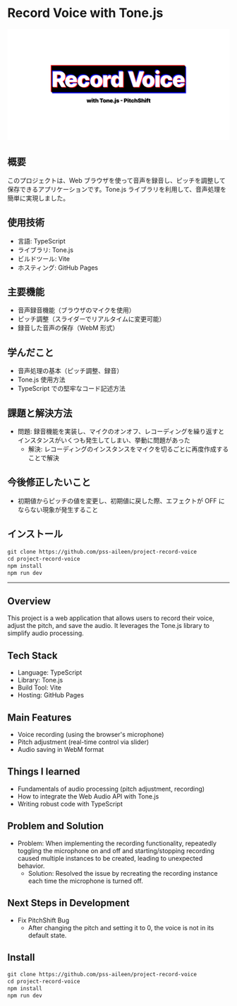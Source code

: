 # Record Voice with Tone.js

![](./public/github-social-preview.png)

## 概要

このプロジェクトは、Web ブラウザを使って音声を録音し、ピッチを調整して保存できるアプリケーションです。Tone.js ライブラリを利用して、音声処理を簡単に実現しました。

## 使用技術

- 言語: TypeScript
- ライブラリ: Tone.js
- ビルドツール: Vite
- ホスティング: GitHub Pages

## 主要機能

- 音声録音機能（ブラウザのマイクを使用）
- ピッチ調整（スライダーでリアルタイムに変更可能）
- 録音した音声の保存（WebM 形式）

## 学んだこと

- 音声処理の基本（ピッチ調整、録音）
- Tone.js 使用方法
- TypeScript での堅牢なコード記述方法

## 課題と解決方法

- 問題: 録音機能を実装し、マイクのオンオフ、レコーディングを繰り返すとインスタンスがいくつも発生してしまい、挙動に問題があった
  - 解決: レコーディングのインスタンスをマイクを切るごとに再度作成することで解決

## 今後修正したいこと

- 初期値からピッチの値を変更し、初期値に戻した際、エフェクトが OFF にならない現象が発生すること

## インストール

```
git clone https://github.com/pss-aileen/project-record-voice
cd project-record-voice
npm install
npm run dev
```

---

## Overview

This project is a web application that allows users to record their voice, adjust the pitch, and save the audio. It leverages the Tone.js library to simplify audio processing.

## Tech Stack

- Language: TypeScript
- Library: Tone.js
- Build Tool: Vite
- Hosting: GitHub Pages

## Main Features

- Voice recording (using the browser's microphone)
- Pitch adjustment (real-time control via slider)
- Audio saving in WebM format

## Things I learned

- Fundamentals of audio processing (pitch adjustment, recording)
- How to integrate the Web Audio API with Tone.js
- Writing robust code with TypeScript

## Problem and Solution

- Problem: When implementing the recording functionality, repeatedly toggling the microphone on and off and starting/stopping recording caused multiple instances to be created, leading to unexpected behavior.
  - Solution: Resolved the issue by recreating the recording instance each time the microphone is turned off.

## Next Steps in Development

- Fix PitchShift Bug
  - After changing the pitch and setting it to 0, the voice is not in its default state.

## Install

```
git clone https://github.com/pss-aileen/project-record-voice
cd project-record-voice
npm install
npm run dev
```

